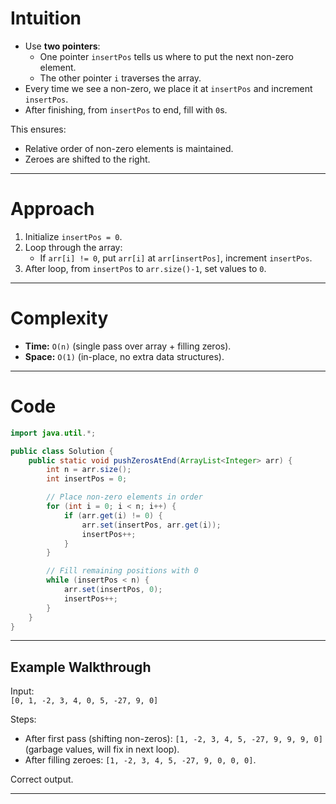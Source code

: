 # Intuition

- Use **two pointers**:
  - One pointer `insertPos` tells us where to put the next non-zero element.
  - The other pointer `i` traverses the array.
- Every time we see a non-zero, we place it at `insertPos` and increment `insertPos`.
- After finishing, from `insertPos` to end, fill with `0`s.

This ensures:
- Relative order of non-zero elements is maintained.
- Zeroes are shifted to the right.

---

# Approach

1. Initialize `insertPos = 0`.
2. Loop through the array:
   - If `arr[i] != 0`, put `arr[i]` at `arr[insertPos]`, increment `insertPos`.
3. After loop, from `insertPos` to `arr.size()-1`, set values to `0`.

---

# Complexity

- **Time:** `O(n)` (single pass over array + filling zeros).
- **Space:** `O(1)` (in-place, no extra data structures).

---

# Code

```java
import java.util.*;

public class Solution {
    public static void pushZerosAtEnd(ArrayList<Integer> arr) {
        int n = arr.size();
        int insertPos = 0;

        // Place non-zero elements in order
        for (int i = 0; i < n; i++) {
            if (arr.get(i) != 0) {
                arr.set(insertPos, arr.get(i));
                insertPos++;
            }
        }

        // Fill remaining positions with 0
        while (insertPos < n) {
            arr.set(insertPos, 0);
            insertPos++;
        }
    }
}
```

---

## Example Walkthrough

Input:  
`[0, 1, -2, 3, 4, 0, 5, -27, 9, 0]`

Steps:  
- After first pass (shifting non-zeros): `[1, -2, 3, 4, 5, -27, 9, 9, 9, 0]` (garbage values, will fix in next loop).  
- After filling zeroes: `[1, -2, 3, 4, 5, -27, 9, 0, 0, 0]`.

Correct output.

---
